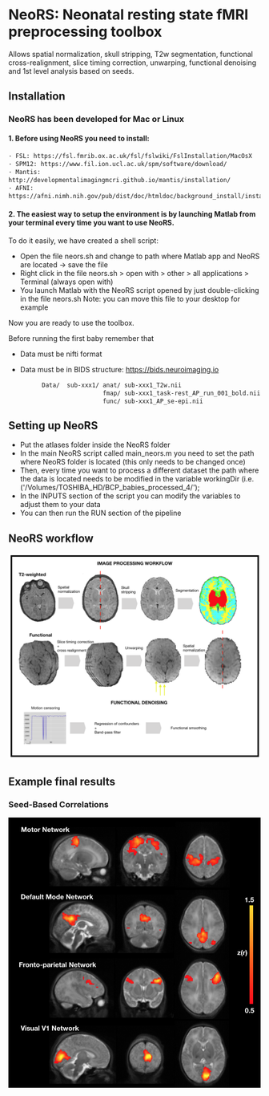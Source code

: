# NeoRS: Neonatal resting state fMRI preprocessing toolbox

Allows spatial normalization, skull stripping, T2w segmentation, functional cross-realignment, slice timing correction, unwarping, functional denoising and 1st level analysis based on seeds.


## Installation 
### NeoRS has been developed for Mac or Linux 

#### 1. Before using NeoRS you need to install:
	· FSL: https://fsl.fmrib.ox.ac.uk/fsl/fslwiki/FslInstallation/MacOsX
	· SPM12: https://www.fil.ion.ucl.ac.uk/spm/software/download/ 
	· Mantis: http://developmentalimagingmcri.github.io/mantis/installation/
	· AFNI: https://afni.nimh.nih.gov/pub/dist/doc/htmldoc/background_install/install_instructs/steps_mac.html

#### 2. The easiest way to setup the environment is by launching Matlab from your terminal every time you want to use NeoRS.
To do it easily, we have created a shell script:
 - Open the file neors.sh and change to path where Matlab app and NeoRS are located -> save the file
 - Right click in the file neors.sh > open with > other > all applications > Terminal (always open with)
 - You launch Matlab with the NeoRS script opened by just double-clicking in the file neors.sh
Note: you can move this file to your desktop for example

Now you are ready to use the toolbox.

Before running the first baby remember that

  - Data must be nifti format
  - Data must be in BIDS structure: https://bids.neuroimaging.io
 
              Data/  sub-xxx1/ anat/ sub-xxx1_T2w.nii
                               fmap/ sub-xxx1_task-rest_AP_run_001_bold.nii
                               func/ sub-xxx1_AP_se-epi.nii
 

## Setting up NeoRS
 - Put the atlases folder inside the NeoRS folder
 - In the main NeoRS script called main_neors.m you need to set the path where NeoRS folder is located (this only needs to be changed once)
 - Then, every time you want to process a different dataset the path where the data is located needs to be modified in the variable workingDir
(i.e. ('/Volumes/TOSHIBA_HD/BCP_babies_processed_4/');
- In the INPUTS section of the script you can modify the variables to adjust them to your data
- You can then run the RUN section of the pipeline 

## NeoRS workflow
![alt tag](https://github.com/venguix/NeoRS/blob/main/doc/workflow.png)

## Example final results
### Seed-Based Correlations
![alt tag](https://github.com/venguix/NeoRS/blob/main/doc/SBC_RSN.png)

